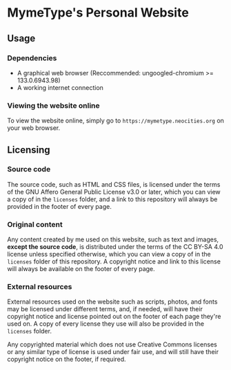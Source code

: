 # MymeType's Personal Website

## Usage

### Dependencies

- A graphical web browser (Reccommended: ungoogled-chromium >= 133.0.6943.98)
- A working internet connection

### Viewing the website online

To view the website online, simply go to `https://mymetype.neocities.org` on your web browser.

## Licensing

### Source code
The source code, such as HTML and CSS files, is licensed under the terms of the GNU Affero General Public License v3.0 or later, which you can view a copy of in the `licenses` folder, and a link to this repository will always be provided in the footer of every page.

### Original content

Any content created by me used on this website, such as text and images, **except the source code**, is distributed under the terms of the CC BY-SA 4.0 license unless specified otherwise, which you can view a copy of in the `licenses` folder of this repository. A copyright notice and link to this license will always be available on the footer of every page.

### External resources

External resources used on the website such as scripts, photos, and fonts may be licensed under different terms, and, if needed, will have their copyright notice and license pointed out on the footer of each page they're used on. A copy of every license they use will also be provided in the `licenses` folder.

Any copyrighted material which does not use Creative Commons licenses or any similar type of license is used under fair use, and will still have their copyright notice on the footer, if required.